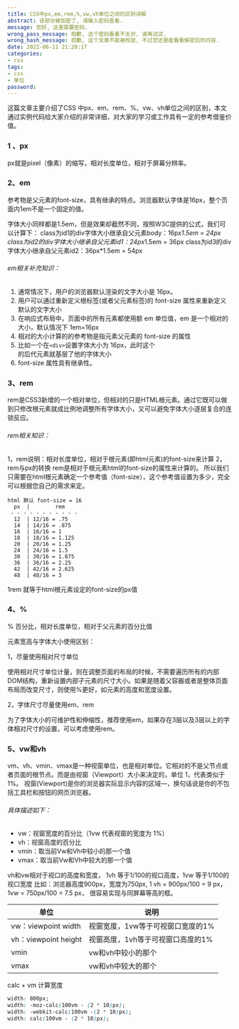 ```yaml
---
title: CSS中px,em,rem,%,vw,vh单位之间的区别详解
abstract: 该部分被加密了, 请输入密码查看.
message: 您好, 这里需要密码.
wrong_pass_message: 抱歉, 这个密码看着不太对, 请再试试.
wrong_hash_message: 抱歉, 这个文章不能被校验, 不过您还是能看看解密后的内容.
date: 2022-06-11 21:20:17
categories:
- css
tags:
- css
- 单位
password:
---
```


这篇文章主要介绍了CSS 中px、em、rem、%、vw、vh单位之间的区别，本文通过实例代码给大家介绍的非常详细，对大家的学习或工作具有一定的参考借鉴价值。

### 1 、px

px就是pixel（像素）的缩写，相对长度单位，相对于屏幕分辨率。



### 2、em

参考物是父元素的font-size，具有继承的特点。浏览器默认字体是16px，整个页面内1em不是一个固定的值。

字体大小同样都是1.5em，但是效果却截然不同，按照W3C提供的公式，我们可以计算下： class为id1的div字体大小继承自父元素body：16px*1.5em = 24px class为id2的div字体大小继承自父元素id1：24px*1.5em = 36px class为id3的div字体大小继承自父元素id2：36px*1.5em = 54px

###### em相关补充知识：

1. 通常情况下，用户的浏览器默认渲染的文字大小是 16px。
2. 用户可以通过重新定义根标签(或者父元素标签)的 font-size 属性来重新定义默认的文字大小
3. 在响应式布局中，页面中的所有元素都使用额 em 单位值，em 是一个相对的大小，默认情况下 1em=16px
4. 相对的大小计算的的参考物是指元素父元素的 font-size 的属性
5. 比如一个在`<div>`设置字体大小为 16px，此时这个<div>的后代元素就基层了他的字体大小
6. font-size 属性具有继承性。



### 3、rem

rem是CSS3新增的一个相对单位，但相对的只是HTML根元素。通过它既可以做到只修改根元素就成比例地调整所有字体大小，又可以避免字体大小逐层复合的连锁反应。

###### rem相关知识：

1，rem说明：相对长度单位，相对于根元素(即html元素)的font-size来计算
2，rem与px的转换
rem是相对于根元素html的font-size的属性来计算的。
所以我们只需要在html根元素确定一个参考值（font-size），这个参考值设置为多少，完全可以根据您自己的需求来定。

```shell
html 默认 font-size = 16
  px  |        rem      
 - - - - - - - - - - -
  12  | 12/16 = .75  
  14  | 14/16 = .875  
  16  | 16/16 = 1    
  18  | 18/16 = 1.125 
  20  | 20/16 = 1.25  
  24  | 24/16 = 1.5    
  30  | 30/16 = 1.875 
  36  | 36/16 = 2.25   
  42  | 42/16 = 2.625 
  48  | 48/16 = 3
```

1rem 就等于html根元素设定的font-size的px值



### 4、%

% 百分比，相对长度单位，相对于父元素的百分比值

元素宽高与字体大小使用区别：

1，尽量使用相对尺寸单位

使用相对尺寸单位计量，则在调整页面的布局的时候，不需要遍历所有的内部DOM结构，重新设置内部子元素的尺寸大小。如果是随着父容器或者是整体页面布局而改变尺寸，则使用%更好，如元素的高度和宽度设置。

2，字体尺寸尽量使用em、rem

为了字体大小的可维护性和伸缩性，推荐使用em，如果存在3层以及3层以上的字体相对尺寸的设置，可以考虑使用rem。



### 5、vw和vh

vm、vh、vmin、vmax是一种视窗单位，也是相对单位。它相对的不是父节点或者页面的根节点。而是由视窗（Viewport）大小来决定的，单位 1，代表类似于 1%。 视窗(Viewport)是你的浏览器实际显示内容的区域—，换句话说是你的不包括工具栏和按钮的网页浏览器。

###### 具体描述如下：

- vw：视窗宽度的百分比（1vw 代表视窗的宽度为 1%）
- vh：视窗高度的百分比
- vmin：取当前Vw和Vh中较小的那一个值
- vmax：取当前Vw和Vh中较大的那一个值

vh和vw相对于视口的高度和宽度， 1vh 等于1/100的视口高度，1vw 等于1/100的视口宽度 比如：浏览器高度900px，宽度为750px, 1 vh = 900px/100 = 9 px，1vw = 750px/100 = 7.5 px， 很容易实现与同屏幕等高的框。

| 单位                 | 说明                              |
| -------------------- | --------------------------------- |
| vw：viewpoint width  | 视窗宽度，1vw等于可视窗口宽度的1% |
| vh：viewpoint height | 视窗高度，1vh等于可视窗口高度的1% |
| vmin                 | vw和vh中较小的那个                |
| vmax                 | vw和vh中较大的那个                |

calc + vm 计算宽度

```css
width: 800px; 
width: -moz-calc(100vm - (2 * 10)px);
width: -webkit-calc(100vm -(2 * 10)px);
width: calc(100vm - (2 * 10)px);
```

